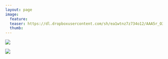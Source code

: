 ```yaml
---
layout: page
image:
  feature:
  teaser: https://dl.dropboxusercontent.com/sh/ea1wtnz7z734o12/AAA5r_O365wkq_UHhUX2QUjKa/mikin-kuvat/1/DSC60668-245px.jpg
  thumb:
---
```


[![](https://dl.dropboxusercontent.com/sh/ea1wtnz7z734o12/AADO6ve4PSOd1kJaMnRY66Xpa/mikin-kuvat/1/DSC60668-800px.jpg)](https://dl.dropboxusercontent.com/sh/ea1wtnz7z734o12/AACI9f-Rganu3TZhBoIXIn33a/mikin-kuvat/1/DSC60668.jpg)

[![](https://dl.dropboxusercontent.com/sh/ea1wtnz7z734o12/AACEkWmyI85NNP7Phxjrq37ua/mikin-kuvat/1/DSC42767-800px.jpg)](https://dl.dropboxusercontent.com/sh/ea1wtnz7z734o12/AACtVmO3pjhKYevgGOH5lATDa/mikin-kuvat/1/DSC42767.jpg)
